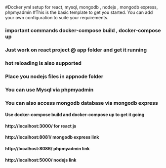 #Docker yml setup for react, mysql, mongodb , nodejs , mongodb express, phpmyadmin
#This is the basic template to get you started. You can add your own configuration to suite your requirements.
### important commands docker-compose build , docker-compose up
### Just work on react project @ app folder and get it running
### hot reloading is also supported
### Place you nodejs files in appnode folder
### You can use Mysql via phpmyadmin 
### You can also access mongodb database via mongodb express 
#### Use docker-compose build and docker-compose up to get it going
#### http://localhost:3000/ for react js
#### http://localhost:8081/ mongodb express link
#### http://localhost:8086/ phpmyadmin link
#### http://localhost:5000/ nodejs link
